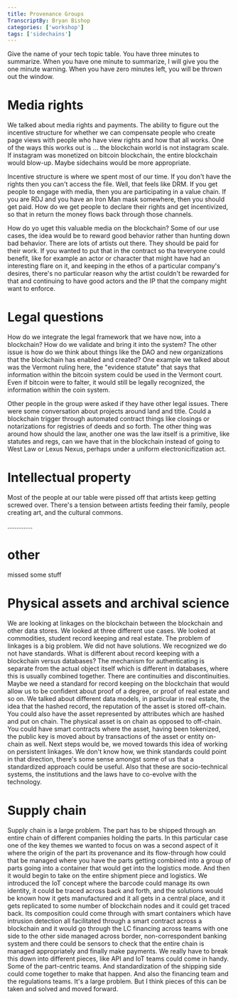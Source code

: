 ```yaml
---
title: Provenance Groups
TranscriptBy: Bryan Bishop
categories: ['workshop']
tags: ['sidechains']
---
```


Give the name of your tech topic table. You have three minutes to summarize. When you have one minute to summarize, I will give you the one minute warning. When you have zero minutes left, you will be thrown out the window.

# Media rights

We talked about media rights and payments. The ability to figure out the incentive structure for whether we can compensate people who create page views with people who have view rights and how that all works. One of the ways this works out is ... the blockchain world is not instagram scale. If instagram was monetized on bitcoin blockchain, the entire blockchain would blow-up. Maybe sidechains would be more appropriate.

Incentive structure is where we spent most of our time. If you don't have the rights then you can't access the file. Well, that feels like DRM. If you get people to engage with media, then you are participating in a value chain. If you are RDJ and you have an Iron Man mask somewhere, then you should get paid. How do we get people to declare their rights and get incentivized, so that in return the money flows back through those channels.

How do yo uget this valuable media on the blockchain? Some of our use cases, the idea would be to reward good behavior rather than hunting down bad behavior. There are lots of artists out there. They should be paid for their work. If you wanted to put that in the contract so tha teveryone could benefit, like for example an actor or character that might have had an interesting flare on it, and keeping in the ethos of a particular company's desires, there's no particular reason why the artist couldn't be rewarded for that and continuing to have good actors and the IP that the company might want to enforce.

# Legal questions

How do we integrate the legal framework that we have now, into a blockchain? How do we validate and bring it into the system? The other issue is how do we think about things like the DAO and new organizations that the blockchain has enabled and created? One example we talked about was the Vermont ruling here, the "evidence statute" that says that information within the bitcoin system could be used in the Vermont court. Even if bitcoin were to falter, it would still be legally recognized, the information within the coin system.

Other people in the group were asked if they have other legal issues. There were some conversation about projects around land and title. Could a blockchain trigger through automated contract things like closings or notarizations for registries of deeds and so forth. The other thing was around how should the law, another one was the law itself is a primitive, like statutes and regs, can we have that in the blockchain instead of going to West Law or Lexus Nexus, perhaps under a uniform electronicifization act.

# Intellectual property

Most of the people at our table were pissed off that artists keep getting screwed over. There's a tension between artists feeding their family, people creating art, and the cultural commons.

..............

# other
missed some stuff

# Physical assets and archival science

We are looking at linkages on the blockchain between the blockchain and other data stores. We looked at three different use cases. We looked at commodities, student record keeping and real estate. The problem of linkages is a big problem. We did not have solutions. We recognized we do not have standards. What is different about record keeping with a blockchain versus databases? The mechanism for authenticating is separate from the actual object itself which is different in databases, where this is usually combined together. There are continuities and discontinuities. Maybe we need a standard for record keeping on the blockchain that would allow us to be confident about proof of a degree, or proof of real estate and so on. We talked about different data models, in particular in real estate, the idea that the hashed record, the reputation of the asset is stored off-chain. You could also have the asset represented by attributes which are hashed and put on chain. The physical asset is on chain as opposed to off-chain. You could have smart contracts where the asset, having been tokenized, the public key is moved about by transactions of the asset or entity on-chain as well. Next steps would be, we moved towards this idea of working on persistent linkages. We don't know how, we think standards could point in that direction, there's some sense amongst some of us that a standardized approach could be useful. Also that these are socio-technical systems, the institutions and the laws have to co-evolve with the technology.

# Supply chain

Supply chain is a large problem. The part has to be shipped through an entire chain of different companies holding the parts. In this particular case one of the key themes we wanted to focus on was a second aspect of it where the origin of the part its provenance and its flow-through how could that be managed where you have the parts getting combined into a group of parts going into a container that would get into the logistics mode. And then it would begin to take on the entire shipment piece and logistics. We introduced the IoT concept where the barcode could manage its own identity, it could be traced across back and forth, and the solutions would be known how it gets manufactured and it all gets in a central place, and it gets replicated to some number of blockchain nodes and it could get traced back. Its composition could come through with smart containers which have intrusion detection all facilitated through a smart contract across a blockchain and it would go through the LC financing across teams with one side to the other side managed across border, non-correspondent banking system and there could be sensors to check that the entire chain is managed appropriately and finally make payments. We really have to break this down into different pieces, like API and IoT teams could come in handy. Some of the part-centric teams. And standardization of the shipping side could come together to make that happen. And also the financing team and the regulations teams. It's a large problem. But I think pieces of this can be taken and solved and moved forward.

